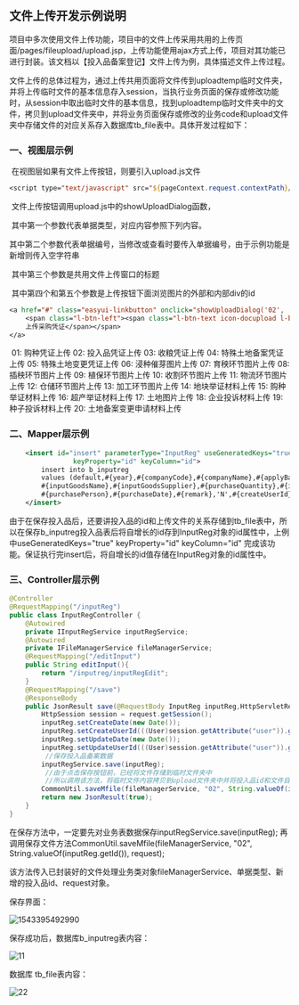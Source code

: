## 文件上传开发示例说明

​	项目中多次使用文件上传功能，项目中的文件上传采用共用的上传页面/pages/fileupload/upload.jsp，上传功能使用ajax方式上传，项目对其功能已进行封装。该文档以【投入品备案登记】文件上传为例，具体描述文件上传过程。

​	文件上传的总体过程为，通过上传共用页面将文件传到uploadtemp临时文件夹，并将上传临时文件的基本信息存入session，当执行业务页面的保存或修改功能时，从session中取出临时文件的基本信息，找到uploadtemp临时文件夹中的文件，拷贝到upload文件夹中，并将业务页面保存或修改的业务code和upload文件夹中存储文件的对应关系存入数据库tb_file表中。具体开发过程如下：

### 一、视图层示例

​	在视图层如果有文件上传按钮，则要引入upload.js文件	

``` jsp
<script type="text/javascript" src="${pageContext.request.contextPath}/js/upload.js"></script>
```

​	文件上传按钮调用upload.js中的showUploadDialog函数，

​	其中第一个参数代表单据类型，对应内容参照下列内容。

​	其中第二个参数代表单据编号，当修改或查看时要传入单据编号，由于示例功能是新增则传入空字符串

​	其中第三个参数是共用文件上传窗口的标题

​	其中第四个和第五个参数是上传按钮下面浏览图片的外部和内部div的id

```jsp
<a href="#" class="easyui-linkbutton" onclick="showUploadDialog('02', '', '采购凭证', 'imgPriviewOuter', 'imgPriviewInner');">
	<span class="l-btn-left"><span class="l-btn-text icon-docupload l-btn-icon-left">
	上传采购凭证</span></span>
</a>
```

​	   01: 购种凭证上传
	   02: 投入品凭证上传
	   03: 收粮凭证上传
	   04: 特殊土地备案凭证上传
	   05: 特殊土地变更凭证上传
	   06: 浸种催芽图片上传
	   07: 育秧环节图片上传
	   08: 插秧环节图片上传
	   09: 植保环节图片上传
	   10: 收割环节图片上传
	   11: 物流环节图片上传
	   12: 仓储环节图片上传
	   13: 加工环节图片上传
	   14: 地块举证材料上传
	   15: 购种举证材料上传
	   16: 超产举证材料上传
	   17: 土地图片上传
	   18: 企业投诉材料上传
	   19: 种子投诉材料上传
	   20: 土地备案变更申请材料上传

### 二、Mapper层示例

```xml
	<insert id="insert" parameterType="InputReg" useGeneratedKeys="true" 
				keyProperty="id" keyColumn="id">
		insert into b_inputreg
		values (default,#{year},#{companyCode},#{companyName},#{applyBatchNo},
		#{inputGoodsName},#{inputGoodsSupplier},#{purchaseQuantity},#{inputGoodsUnit},
		#{purchasePerson},#{purchaseDate},#{remark},'N',#{createUserId},#{createDate},#{updateUserId},#{updateDate})
	</insert>
```

​	由于在保存投入品后，还要讲投入品的id和上传文件的关系存储到tb_file表中，所以在保存b_inputreg投入品表后将自增长的id存到InputReg对象的id属性中，上例中useGeneratedKeys="true"  keyProperty="id" keyColumn="id" 完成该功能。保证执行完insert后，将自增长的id值存储在InputReg对象的id属性中。

### 三、Controller层示例

```java
@Controller
@RequestMapping("/inputReg")
public class InputRegController {
	@Autowired
	private IInputRegService inputRegService;
	@Autowired
	private IFileManagerService fileManagerService;
	@RequestMapping("/editInput")
	public String editInput(){
		return "/inputreg/inputRegEdit";
	}
	@RequestMapping("/save")
	@ResponseBody
	public JsonResult save(@RequestBody InputReg inputReg,HttpServletRequest request) {		
		HttpSession session = request.getSession();
		inputReg.setCreateDate(new Date());
		inputReg.setCreateUserId(((User)session.getAttribute("user")).getUserID());
		inputReg.setUpdateDate(new Date());
		inputReg.setUpdateUserId(((User)session.getAttribute("user")).getUserID());
         //保存投入品备案数据
		inputRegService.save(inputReg);
         //由于点击保存按钮前，已经将文件存储到临时文件夹中
         //所以调用该方法，将临时文件内容拷贝到upload文件夹中并将投入品id和文件目录的对应关系存储到				tb_file表中
		CommonUtil.saveMfile(fileManagerService, "02", String.valueOf(inputReg.getId()), request);
		return new JsonResult(true);
	}
}
```

在保存方法中，一定要先对业务表数据保存inputRegService.save(inputReg); 再调用保存文件方法CommonUtil.saveMfile(fileManagerService, "02", String.valueOf(inputReg.getId()), request); 

该方法传入已封装好的文件处理业务类对象fileManagerService、单据类型、新增的投入品id、request对象。



保存界面：

![1543395492990](C:\Users\caoyanbo\AppData\Local\Temp\1543395492990.png)

保存成功后，数据库b_inputreg表内容：

![11](C:\Users\caoyanbo\Desktop\截图\11.bmp)

数据库 tb_file表内容：

![22](C:\Users\caoyanbo\Desktop\截图\22.bmp)